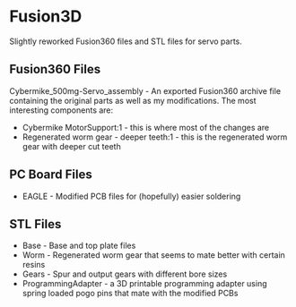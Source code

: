 # Fusion3D
Slightly reworked Fusion360 files and STL files for servo parts.

## Fusion360 Files
Cybermike_500mg-Servo_assembly - An exported Fusion360 archive file containing the original parts as well as my modifications.  The most interesting components are:
* Cybermike MotorSupport:1 - this is where most of the changes are
* Regenerated worm gear - deeper teeth:1 - this is the regenerated worm gear with deeper cut teeth

## PC Board Files
- EAGLE - Modified PCB files for (hopefully) easier soldering

## STL Files
- Base - Base and top plate files
- Worm - Regenerated worm gear that seems to mate better with certain resins
- Gears - Spur and output gears with different bore sizes
- ProgrammingAdapter - a 3D printable programming adapter using spring loaded pogo pins that mate with the modified PCBs

